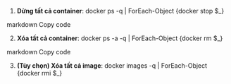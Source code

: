 1. **Dừng tất cả container**:
docker ps -q | ForEach-Object {docker stop $_}

markdown
Copy code

2. **Xóa tất cả container**:
docker ps -a -q | ForEach-Object {docker rm $_}

markdown
Copy code

3. **(Tùy chọn) Xóa tất cả image**:
docker images -q | ForEach-Object {docker rmi $_}
